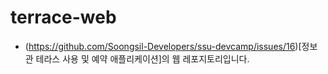 # terrace-web

- (https://github.com/Soongsil-Developers/ssu-devcamp/issues/16)[정보관 테라스 사용 및 예약 애플리케이션]의 웹 레포지토리입니다.
